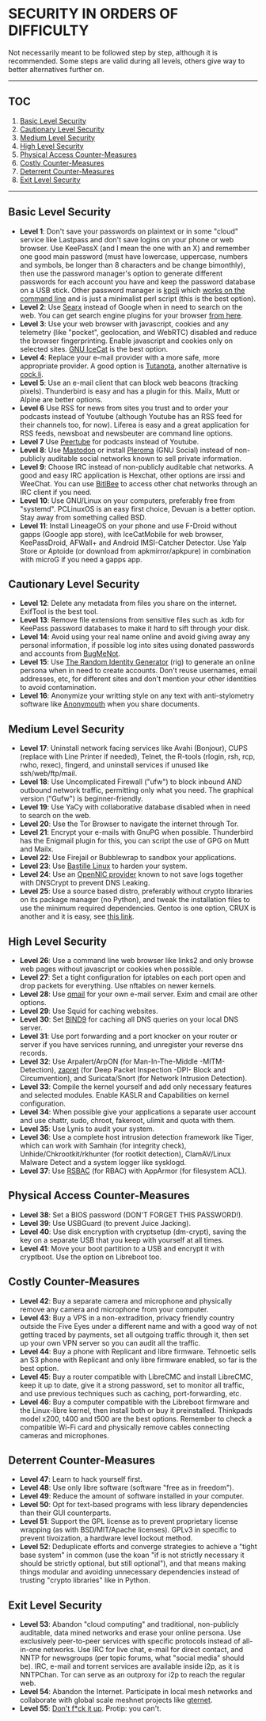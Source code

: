 # SECURITY IN ORDERS OF DIFFICULTY

Not necessarily meant to be followed step by step, although it is recommended. Some steps are valid during all levels, others give way to better alternatives further on.

---
## TOC
1. [Basic Level Security](#basic-level-security)  
2. [Cautionary Level Security](#cautionary-level-security)  
3. [Medium Level Security](#medium-level-security)  
4. [High Level Security](#high-level-security)  
5. [Physical Access Counter-Measures](#physical-access-counter-measures)  
6. [Costly Counter-Measures](#costly-counter-measures)  
7. [Deterrent Counter-Measures](#deterrent-counter-measures)  
8. [Exit Level Security](#exit-level-security)  

---

## Basic Level Security
* __Level 1__: Don't save your passwords on plaintext or in some "cloud" service like Lastpass and don't save logins on your phone or web browser. Use KeePassX (and I mean the one with an X) and remember one good main password (must have lowercase, uppercase, numbers and symbols, be longer than 8 characters and be change bimonthly), then use the password manager's option to generate different passwords for each account you have and keep the password database on a USB stick. Other password manager is [kpcli](https://github.com/alecsammon/kpcli) which [works on the command line](https://www.youtube.com/watch?v=M448GtFa5Xs) and is just a minimalist perl script (this is the best option).
* __Level 2__: Use [Searx](https://github.com/asciimoo/searx/wiki/Searx-instances) instead of Google when in need to search on the web. You can get search engine plugins for your browser [from here](https://mycroftproject.com/search-engines.html?name=searx).
* __Level 3__: Use your web browser with javascript, cookies and any telemetry (like "pocket", geolocation, and WebRTC) disabled and reduce the browser fingerprinting. Enable javascript and cookies only on selected sites. [GNU IceCat](https://www.gnu.org/software/gnuzilla/) is the best option.
* __Level 4__: Replace your e-mail provider with a more safe, more appropriate provider. A good option is [Tutanota](https://tutanota.com/), another alternative is [cock.li](https://cock.li/).
* __Level 5__: Use an e-mail client that can block web beacons (tracking pixels). Thunderbird is easy and has a plugin for this. Mailx, Mutt or Alpine are better options.
* __Level 6__ Use RSS for news from sites you trust and to order your podcasts instead of Youtube (although Youtube has an RSS feed for their channels too, for now). Liferea is easy and a great application for RSS feeds, newsboat and newsbeuter are command line options.
* __Level 7__ Use [Peertube](https://instances.joinpeertube.org/instances) for podcasts instead of Youtube.
* __Level 8__: Use [Mastodon](https://joinmastodon.org/) or install [Pleroma](https://github.com/wimvanderbauwhede/limited-systems/wiki/Mastodon-and-Pleroma-on-the-Raspberry-Pi-3) (GNU Social) instead of non-publicly auditable social networks known to sell private information.
* __Level 9__: Choose IRC instead of non-publicly auditable chat networks. A good and easy IRC application is Hexchat, other options are irssi and WeeChat. You can use [BitlBee](https://wiki.bitlbee.org/) to access other chat networks through an IRC client if you need.
* __Level 10__: Use GNU/Linux on your computers, preferably free from "systemd". PCLinuxOS is an easy first choice, Devuan is a better option. Stay away from something called BSD.
* __Level 11__: Install LineageOS on your phone and use F-Droid without gapps (Google app store), with IceCatMobile for web browser, KeePassDroid, AFWall+ and Android IMSI-Catcher Detector. Use Yalp Store or Aptoide (or download from apkmirror/apkpure) in combination with microG if you need a gapps app.

## Cautionary Level Security
* __Level 12__: Delete any metadata from files you share on the internet. ExifTool is the best tool.
* __Level 13__: Remove file extensions from sensitive files such as .kdb for KeePass password databases to make it hard to sift through your disk.
* __Level 14__: Avoid using your real name online and avoid giving away any personal information, if possible log into sites using donated passwords and accounts from [BugMeNot](http://bugmenot.com).
* __Level 15__: Use [The Random Identity Generator](http://rig.sourceforge.net/) (rig) to generate an online persona when in need to create accounts. Don't reuse usernames, email addresses, etc, for different sites and don't mention your other identities to avoid contamination.
* __Level 16__: Anonymize your writting style on any text with anti-stylometry software like [Anonymouth](https://github.com/psal/anonymouth) when you share documents.

## Medium Level Security
* __Level 17__: Uninstall network facing services like Avahi (Bonjour), CUPS (replace with Line Printer if needed), Telnet, the R-tools (rlogin, rsh, rcp, rwho, rexec), fingerd, and uninstall services if unused like ssh/web/ftp/mail.
* __Level 18__: Use Uncomplicated Firewall ("ufw") to block inbound AND outbound network traffic, permitting only what you need. The graphical version ("Gufw") is beginner-friendly.
* __Level 19__: Use YaCy with collaborative database disabled when in need to search on the web.
* __Level 20__: Use the Tor Browser to navigate the internet through Tor.
* __Level 21__: Encrypt your e-mails with GnuPG when possible. Thunderbird has the Enigmail plugin for this, you can script the use of GPG on Mutt and Mailx.
* __Level 22__: Use Firejail or Bubblewrap to sandbox your applications.
* __Level 23__: Use [Bastille Linux](http://bastille-linux.sourceforge.net/source.htm) to harden your system.
* __Level 24__: Use an [OpenNIC provider](https://servers.opennicproject.org/) known to not save logs together with DNSCrypt to prevent DNS Leaking.
* __Level 25__: Use a source based distro, preferably without crypto libraries on its package manager (no Python), and tweak the installation files to use the minimum required dependencies. Gentoo is one option, CRUX is another and it is easy, see [this link](https://github.com/mayfrost/guides/blob/master/INITIATION.md).

## High Level Security
* __Level 26__: Use a command line web browser like links2 and only browse web pages without javascript or cookies when possible.
* __Level 27__: Set a tight configuration for iptables on each port open and drop packets for everything. Use nftables on newer kernels.
* __Level 28__: Use [qmail](https://www.schneier.com/blog/archives/2007/11/thoughts_on_the.html) for your own e-mail server. Exim and cmail are other options.
* __Level 29__: Use Squid for caching websites.
* __Level 30__: Set [BIND9](https://unix.stackexchange.com/questions/270716/configure-bind-as-forwarder-only-no-root-hints-encrypted-rpz-blacklist-wh/270796#270796) for caching all DNS queries on your local DNS server.
* __Level 31__: Use port forwarding and a port knocker on your router or server if you have services running, and unregister your reverse dns records.
* __Level 32__: Use Arpalert/ArpON (for Man-In-The-Middle -MITM- Detection), [zapret](https://github.com/bol-van/zapret) (for Deep Packet Inspection -DPI- Block and Circumvention), and Suricata/Snort (for Network Intrusion Detection).
* __Level 33__: Compile the kernel yourself and add only necessary features and selected modules. Enable KASLR and Capabilities on kernel configuration.
* __Level 34__: When possible give your applications a separate user account and use chattr, sudo, chroot, fakeroot, ulimit and quota with them.
* __Level 35__: Use Lynis to audit your system.
* __Level 36__: Use a complete host intrusion detection framework like Tiger, which can work with Samhain (for integrity check), Unhide/Chkrootkit/rkhunter (for rootkit detection), ClamAV/Linux Malware Detect and a system logger like sysklogd.
* __Level 37__: Use [RSBAC](https://www.rsbac.org/) (for RBAC) with AppArmor (for filesystem ACL).

## Physical Access Counter-Measures
* __Level 38__: Set a BIOS password (DON'T FORGET THIS PASSWORD!).
* __Level 39__: Use USBGuard (to prevent Juice Jacking).
* __Level 40__: Use disk encryption with cryptsetup (dm-crypt), saving the key on a separate USB that you keep with yourself at all times.
* __Level 41__: Move your boot partition to a USB and encrypt it with cryptboot. Use the option on Libreboot too.

## Costly Counter-Measures
* __Level 42__: Buy a separate camera and microphone and physically remove any camera and microphone from your computer.
* __Level 43__: Buy a VPS in a non-extradition, privacy friendly country outside the Five Eyes under a different name and with a good way of not getting traced by payments, set all outgoing traffic through it, then set up your own VPN server so you can audit all the traffic.
* __Level 44__: Buy a phone with Replicant and libre firmware. Tehnoetic sells an S3 phone with Replicant and only libre firmware enabled, so far is the best option.
* __Level 45__: Buy a router compatible with LibreCMC and install LibreCMC, keep it up to date, give it a strong password, set to monitor all traffic, and use previous techniques such as caching, port-forwarding, etc.
* __Level 46__: Buy a computer compatible with the Libreboot firmware and the Linux-libre kernel, then install both or buy it preinstalled. Thinkpads model x200, t400 and t500 are the best options. Remember to check a compatible Wi-Fi card and physically remove cables connecting cameras and microphones.

## Deterrent Counter-Measures
* __Level 47__: Learn to hack yourself first.
* __Level 48__: Use only libre software (software "free as in freedom").
* __Level 49__: Reduce the amount of software installed in your computer.
* __Level 50__: Opt for text-based programs with less library dependencies than their GUI counterparts.
* __Level 51__: Support the GPL license as to prevent proprietary license wrapping (as with BSD/MIT/Apache licenses). GPLv3 in specific to prevent tivoization, a hardware level lockout method.
* __Level 52__: Deduplicate efforts and converge strategies to achieve a "tight base system" in common (use the koan "if is not strictly necessary it should be strictly optional, but still optional"), and that means making things modular and avoiding unnecessary dependencies instead of trusting "crypto libraries" like in Python.

## Exit Level Security
* __Level 53__: Abandon "cloud computing" and traditional, non-publicly auditable, data mined networks and erase your online persona. Use exclusively peer-to-peer services with specific protocols instead of all-in-one networks. Use IRC for live chat, e-mail for direct contact, and NNTP for newsgroups (per topic forums, what "social media" should be). IRC, e-mail and torrent services are available inside i2p, as it is NNTPChan. Tor can serve as an outproxy for i2p to reach the regular web.
* __Level 54__: Abandon the Internet. Participate in local mesh networks and collaborate with global scale meshnet projects like [gternet](https://mesh.gentoo.today/wiki/Main_Page).
* __Level 55__: [Don't f\*ck it up](https://www.youtube.com/watch?v=J1q4Ir2J8P8). Protip: you can't.
